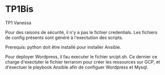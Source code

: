 # TP1Bis
TP1 Vanessa

Pour des raisons de sécurité, il n'y a pas le fichier credentials.
Les fichiers de config présents sont généré à l'exectution des scripts.

Prerequis: python doit être installé pour installer Ansible.

Pour deployer Wordpress, il fau executer le fichier srcipt.sh.
Ce dernier ce charge d'exectuter le fichier terrarom pour créer les ressources sur GCP,
et d'exectuer le playbook Ansible afin de configuer Wordpress et Mysql.
